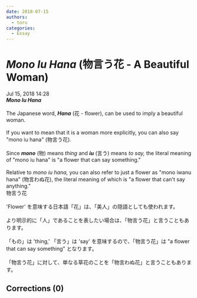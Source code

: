 ```yaml
---
date: 2018-07-15
authors:
  - toru
categories:
  - Essay
---
```


<h1 id="subject_show"><strong><em>Mono Iu Hana</strong></em> (物言う花 - A Beautiful Woman)</h1>
<div class="date">Jul 15, 2018 14:28</div>
<div id="post"><div id="body_show_ori">
<strong><em>Mono Iu Hana</strong></em><br/><br/>The Japanese word, <strong><em>Hana</em></strong> (花 - flower), can be used to imply a beautiful woman.<br/><br/>If you want to mean that it is a woman more explicitly, you can also say "mono iu hana" (物言う花).<br/><br/>Since <strong><em>mono</em></strong> (物) means <em>thing</em> and <strong><em>iu</em></strong> (言う) means <em>to say,</em> the literal meaning of "mono iu hana" is "a flower that can say something."<br/><br/>Relative to <em>mono iu hana,</em> you can also refer to just a flower as "mono iwanu hana" (物言わぬ花), the literal meaning of which is "a flower that can't say anything."
</div></div>

<!-- more -->

<div id="post_ja"><div id="body_show_mo">
物言う花<br/><br/>'Flower' を意味する日本語「花」は、「美人」の隠語としても使われます。<br/><br/>より明示的に「人」であることを表したい場合は、「物言う花」と言うこともあります。<br/><br/>「もの」は 'thing,' 「言う」は 'say' を意味するので、「物言う花」は "a flower that can say something" となります。<br/><br/>「物言う花」に対して、単なる草花のことを「物言わぬ花」と言うこともあります。
</div></div>

## Corrections (0)
